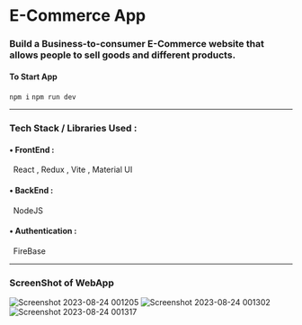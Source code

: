# E-Commerce App
### Build a Business-to-consumer E-Commerce website that allows people to sell goods and different products.
#### To Start App
`npm i`
`npm run dev`

***
### Tech Stack / Libraries Used :
#### • FrontEnd : <br/>
&ensp;React , Redux , Vite , Material UI<br />
#### • BackEnd : <br />
&ensp;NodeJS <br />
#### • Authentication : <br/>
&ensp;FireBase <br />

***

### ScreenShot of WebApp

![Screenshot 2023-08-24 001205](https://github.com/Amaan0016/E-Com/assets/96621331/ee6438a2-ca40-4314-947a-0b091b3f3428)
![Screenshot 2023-08-24 001302](https://github.com/Amaan0016/E-Com/assets/96621331/c31262d2-1541-4a2f-9e63-eaa13082b020)
![Screenshot 2023-08-24 001317](https://github.com/Amaan0016/E-Com/assets/96621331/e1f6bc6f-1ace-41c3-9415-e83ae678f2a8)

